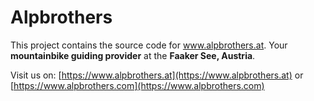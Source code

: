 # Alpbrothers

This project contains the source code for www.alpbrothers.at.
Your **mountainbike guiding provider** at the **Faaker See, Austria**.

Visit us on:
[https://www.alpbrothers.at](https://www.alpbrothers.at)
or
[https://www.alpbrothers.com](https://www.alpbrothers.com)